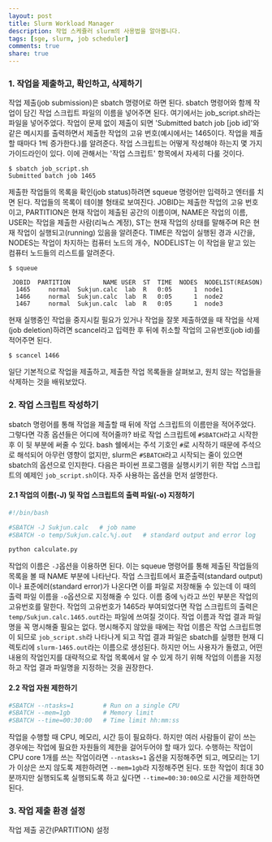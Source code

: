 ```yaml
---
layout: post
title: Slurm Workload Manager
description: 작업 스케쥴러 slurm의 사용법을 알아봅니다.
tags: [sge, slurm, job scheduler]
comments: true
share: true
---
```




### 1. 작업을 제출하고, 확인하고, 삭제하기

작업 제출(job submission)은 sbatch 명령어로 하면 된다. sbatch 명령어와 함께 작업이 담긴 작업 스크립트 파일의 이름을 넣어주면 된다. 여기에서는 job_script.sh라는 파일을 넣어주었다. 작업이 문제 없이 제출이 되면 'Submitted batch job [job id]'와 같은 메시지를 출력하면서 제출한 작업의 고유 번호(예시에서는 1465이다. 작업을 제출할 때마다 1씩 증가한다.)를 알려준다. 작업 스크립트는 어떻게 작성해야 하는지 몇 가지 가이드라인이 있다. 이에 관해서는 '작업 스크립트' 항목에서 자세히 다룰 것이다.

```
$ sbatch job_script.sh
Submitted batch job 1465
```

제출한 작업들의 목록을 확인(job status)하려면 squeue 명령어만 입력하고 엔터를 치면 된다. 작업들의 목록이 테이블 형태로 보여진다. JOBID는 제출한 작업의 고유 번호이고, PARTITION은 현재 작업이 제출된 공간의 이름이며, NAME은 작업의 이름, USER는 작업을 제출한 사람(리눅스 계정), ST는 현재 작업의 상태를 말해주며 R은 현재 작업이 실행되고(running) 있음을 알려준다. TIME은 작업이 실행된 경과 시간을, NODES는 작업이 차지하는 컴퓨터 노드의 개수,  NODELIST는 이 작업을 맡고 있는 컴퓨터 노드들의 리스트를 알려준다.

```
$ squeue

 JOBID  PARTITION         NAME USER  ST  TIME  NODES  NODELIST(REASON)
  1465     normal  Sukjun.calc  lab  R   0:05      1  node1
  1466     normal  Sukjun.calc  lab  R   0:05      1  node2
  1467     normal  Sukjun.calc  lab  R   0:05      1  node3
```

현재 실행중인 작업을 중지시킬 필요가 있거나 작업을 잘못 제출하였을 때 작업을 삭제(job deletion)하려면 scancel라고 입력한 후 뒤에 취소할 작업의 고유번호(job id)를 적어주면 된다.

```
$ scancel 1466
```

일단 기본적으로 작업을 제출하고, 제출한 작업 목록들을 살펴보고, 원치 않는 작업들을 삭제하는 것을 배워보았다.


### 2. 작업 스크립트 작성하기

sbatch 명령어를 통해 작업을 제출할 때 뒤에 작업 스크립트의 이름만을 적어주었다. 그렇다면 각종 옵션들은 어디에 적어줄까? 바로 작업 스크립트에 `#SBATCH`라고 시작한 후 이 뒷 부분에 써줄 수 있다. bash 쉘에서는 주석 기호인 `#`로 시작하기 때문에 주석으로 해석되어 아무런 영향이 없지만, slurm은 `#SBATCH`라고 시작되는 줄이 있으면 sbatch의 옵션으로 인지한다. 다음은 파이썬 프로그램을 실행시키기 위한 작업 스크립트의 예제인 `job_script.sh`이다. 자주 사용하는 옵션을 먼저 설명한다.

#### 2.1 작업의 이름(-J) 및 작업 스크립트의 출력 파일(-o) 지정하기

```bash
#!/bin/bash

#SBATCH -J Sukjun.calc   # job name
#SBATCH -o temp/Sukjun.calc.%j.out   # standard output and error log

python calculate.py
```

작업의 이름은 `-J`옵션을 이용하면 된다. 이는 squeue 명령어를 통해 제출된 작업들의 목록을 볼 때 NAME 부분에 나타난다. 작업 스크립트에서 표준출력(standard output)이나 표준에러(standard error)가 나온다면 이를 파일로 저장해둘 수 있는데 이 때의 출력 파일 이름을 `-o`옵션으로 지정해줄 수 있다. 이름 중에 `%j`라고 쓰인 부분은 작업의 고유번호를 말한다. 작업의 고유번호가 1465라 부여되었다면 작업 스크립트의 출력은 `temp/Sukjun.calc.1465.out`라는 파일에 쓰여질 것이다. 작업 이름과 작업 결과 파일명을 꼭 명시해줄 필요는 없다. 명시해주지 않았을 때에는 작업 이름은 작업 스크립트명이 되므로 `job_script.sh`라 나타나게 되고 작업 결과 파일은 sbatch를 실행한 현재 디렉토리에 `slurm-1465.out`라는 이름으로 생성된다. 하지만 어느 사용자가 돌렸고, 어떤 내용의 작업인지를 대략적으로 작업 목록에서 알 수 있게 하기 위해 작업의 이름을 지정하고 작업 결과 파일명을 지정하는 것을 권장한다.

#### 2.2 작업 자원 제한하기

```bash
#SBATCH --ntasks=1        # Run on a single CPU
#SBATCH --mem=1gb         # Memory limit
#SBATCH --time=00:30:00   # Time limit hh:mm:ss
```

작업을 수행할 때 CPU, 메모리, 시간 등이 필요하다. 하지만 여러 사람들이 같이 쓰는 경우에는 작업에 필요한 자원들의 제한을 걸어두어야 할 때가 있다. 수행하는 작업이 CPU core 1개를 쓰는 작업이라면 `--ntasks=1` 옵션을 지정해주면 되고, 메모리는 1기가 이상은 쓰지 않도록 제한하려면 `--mem=1gb`라 지정해주면 된다. 또한 작업이 최대 30분까지만 실행되도록 실행되도록 하고 싶다면 `--time=00:30:00`으로 시간을 제한하면 된다.

### 3. 작업 제출 환경 설정

작업 제출 공간(PARTITION) 설정
